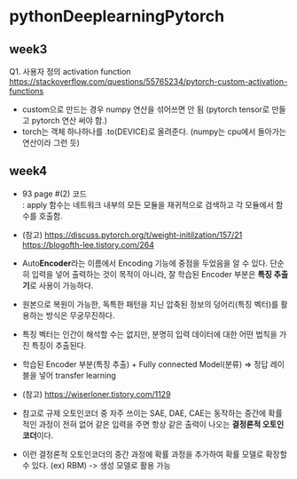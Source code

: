 # pythonDeeplearningPytorch

## week3  
Q1. 사용자 정의 activation function  
https://stackoverflow.com/questions/55765234/pytorch-custom-activation-functions
- custom으로 만드는 경우 numpy 연산을 섞어쓰면 안 됨 (pytorch tensor로 만들고 pytorch 연산 써야 함.)
- torch는 객체 하나하나를 .to(DEVICE)로 올려준다. (numpy는 cpu에서 돌아가는 연산이라 그런 듯)

## week4  
- 93 page #(2) 코드  
: apply 함수는 네트워크 내부의 모든 모듈을 재귀적으로 검색하고 각 모듈에서 함수를 호출함.
- (참고) https://discuss.pytorch.org/t/weight-initilzation/157/21 https://blogofth-lee.tistory.com/264

- Auto**Encoder**라는 이름에서 Encoding 기능에 중점을 두었음을 알 수 있다. 단순히 입력을 넣어 출력하는 것이 목적이 아니라, 잘 학습된 Encoder 부분은 **특징 추출기**로 사용이 가능하다.
- 원본으로 복원이 가능한, 독특한 패턴을 지닌 압축된 정보의 덩어리(특징 벡터)를 활용하는 방식은 무궁무진하다. 
- 특징 벡터는 인간이 해석할 수는 없지만, 분명히 입력 데이터에 대한 어떤 법칙을 가진 특징이 추출된다.
- 학습된 Encoder 부분(특징 추출) + Fully connected Model(분류) =>  정답 레이블을 넣어 transfer learning
- (참고) https://wiserloner.tistory.com/1129 
- 참고로 규제 오토인코더 중 자주 쓰이는 SAE, DAE, CAE는 동작하는 중간에 확률적인 과정이 전혀 없어 같은 입력을 주면 항상 같은 출력이 나오는 **결정론적 오토인코더**이다.
- 이런 결정론적 오토인코더의 중간 과정에 확률 과정을 추가하여 확률 모델로 확장할 수 있다. (ex) RBM) -> 생성 모델로 활용 가능
